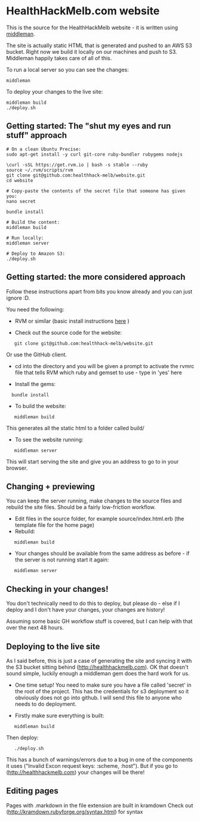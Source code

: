 HealthHackMelb.com website
=======


This is the source for the HealthHackMelb website - it is written using [middleman](http://middlemanapp.com).

The site is actually static HTML that is generated and pushed to an AWS S3 bucket. Right now we build it locally on our machines and push to S3. Middleman happily takes care of all of this.


To run a local server so you can see the changes:

```
middleman
```

To deploy your changes to the live site:

```
middleman build
./deploy.sh
```


Getting started: The "shut my eyes and run stuff" approach
-----------------------------------------
```
# On a clean Ubuntu Precise:
sudo apt-get install -y curl git-core ruby-bundler rubygems nodejs

\curl -sSL https://get.rvm.io | bash -s stable --ruby
source ~/.rvm/scripts/rvm
git clone git@github.com:healthhack-melb/website.git
cd website 

# Copy-paste the contents of the secret file that someone has given you:
nano secret

bundle install

# Build the content:
middleman build

# Run locally:
middleman server

# Deploy to Amazon S3:
./deploy.sh
```

Getting started: the more considered approach
--------------

Follow these instructions apart from bits you know already and you can
just ignore :D.

You need the following:

+ RVM or similar (basic install instructions
  [here](https://rvm.io/rvm/install) )

+ Check out the source code for the website:

```
   git clone git@github.com:healthhack-melb/website.git
```

Or use the GitHub client.

+ cd into the directory and you will be given a prompt to activate the
  rvmrc file that tells RVM which ruby and gemset to use - type in
  'yes' here

+ Install the gems:

```
  bundle install
```

+ To build the website:

```
   middleman build
```

This generates all the static html to a folder called build/

+ To see the website running:

```
   middleman server
```

This will start serving the site and give you an address to go to in
your browser.

Changing + previewing
-----

You can keep the server running, make changes to the source files and
rebuild the site files. Should be a fairly low-friction workflow.

+ Edit files in the source folder, for example source/index.html.erb
  (the template file for the home page)
+ Rebuild:

```
   middleman build
```

+ Your changes should be available from the same address as before -
  if the server is not running start it again:
  
```
   middleman server
```

Checking in your changes!
--------

You don't technically need to do this to deploy, but please do - else
if I deploy and I don't have your changes, your changes are history!

Assuming some basic GH workflow stuff is covered, but I can help with
that over the next 48 hours.

Deploying to the live site
----------

As I said before, this is just a case of generating the site and
syncing it with the S3 bucket sitting behind
(http://healthhackmelb.com). OK that doesn't sound simple, luckily
enough a middleman gem does the hard work for us.

+ One time setup! You need to make sure you have a file called
  'secret' in the root of the project. This has the credentials for s3
  deployment so it obviously does not go into github. I will send this
  file to anyone who needs to do deployment.
  
+ Firstly make sure everything is built:

```
   middleman build
```

Then deploy:

```
   ./deploy.sh
```

This has a bunch of warnings/errors due to a bug in one of the
components it uses ("Invalid Excon request keys: :scheme, :host"). But
if you go to (http://healthhackmelb.com) your changes will be there!


Editing pages
----------

Pages with .markdown in the file extension are built in kramdown
Check out (http://kramdown.rubyforge.org/syntax.html) for syntax


